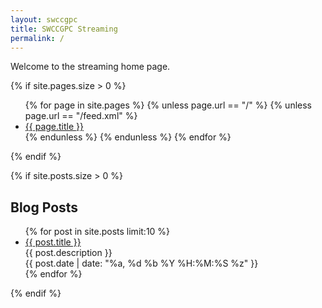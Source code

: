 ```yaml
---
layout: swccgpc
title: SWCCGPC Streaming
permalink: /
---
```



Welcome to the streaming home page.

{% if site.pages.size > 0 %}
  <!-- h2>Pages</h2 -->
  <ul>
    {% for page in site.pages %}
      {% unless page.url == "/" %}
        {% unless page.url == "/feed.xml" %}
          <li><a href="{{ page.url }}">{{ page.title }}</a></li>
        {% endunless %}
      {% endunless %}
    {% endfor %}
  </ul>
{% endif %}

{% if site.posts.size > 0 %}
  <h2>Blog Posts</h2>
  <ul>
    {% for post in site.posts limit:10 %}
      <li><a href="{{ post.url }}">{{ post.title }}</a><br />
      {{ post.description }}<br />
      {{ post.date | date: "%a, %d %b %Y %H:%M:%S %z" }}</li>
    {% endfor %}
  </ul>
{% endif %}


